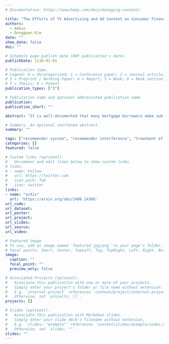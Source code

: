 ```yaml
---
# Documentation: https://wowchemy.com/docs/managing-content/

title: "The Effects of TV Advertising and Ad Content on Consumer Financial Decisions: Evidence from Mortgage Refinancing."
authors: 
  - Admin
  - Donggwan Kim
date: ""
show_date: false
doi: ""

# Schedule page publish date (NOT publication's date).
publishDate: 1110-01-01

# Publication type.
# Legend: 0 = Uncategorized; 1 = Conference paper; 2 = Journal article;
# 3 = Preprint / Working Paper; 4 = Report; 5 = Book; 6 = Book section;
# 7 = Thesis; 8 = Patent
publication_types: ["3"]

# Publication name and optional abbreviated publication name.
publication:
publication_short: ""

abstract: "It is well-documented that many mortgage borrowers make sub-optimal financial decisions by failing to refinance when interest rates are low, despite large potential savings. This paper studies the effectiveness of TV advertising on mortgage refinancing decisions. Using six years of mortgage origination and advertising data, we quantify the impact of TV advertising on consumers' decisions to refinance their mortgages, as well as their choice of lenders. We find that TV advertising significantly increases the category-level demand for refinancing (i.e., market expansion effect) and influences the choice of lenders (i.e., business stealing effect). Interestingly, advertising can also benefit competing lenders through the market expansion effect. Beyond the analysis of ad quantity, we investigate the heterogeneous effects of ad content by leveraging zero-shot classification with a pre-trained large language model. We find that ads that highlight low mortgage rates and potential savings are the most effective in increasing both the category and brand-level demand. For policymakers and mortgage lenders, our findings suggest that advertising can be an effective tool to promote refinancing activities and offer practical guidance for designing advertising content."

# Summary. An optional shortened abstract.
summary: ""

tags: ["recommender system", "recommender interference", "treatment effect estimation", "online content platforms", "creator-side randomization", "semiparametric choice model", "double/debiased estimation and inference"]
categories: []
featured: false

# Custom links (optional).
#   Uncomment and edit lines below to show custom links.
# links:
# - name: Follow
#   url: https://twitter.com
#   icon_pack: fab
#   icon: twitter
links:
- name: "arXiv"
  url: 'https://arxiv.org/abs/2406.14380'
url_code:
url_dataset:
url_poster:
url_project:
url_slides:
url_source:
url_video:

# Featured image
# To use, add an image named `featured.jpg/png` to your page's folder. 
# Focal points: Smart, Center, TopLeft, Top, TopRight, Left, Right, BottomLeft, Bottom, BottomRight.
image:
  caption: ""
  focal_point: ""
  preview_only: false

# Associated Projects (optional).
#   Associate this publication with one or more of your projects.
#   Simply enter your project's folder or file name without extension.
#   E.g. `internal-project` references `content/project/internal-project/index.md`.
#   Otherwise, set `projects: []`.
projects: []

# Slides (optional).
#   Associate this publication with Markdown slides.
#   Simply enter your slide deck's filename without extension.
#   E.g. `slides: "example"` references `content/slides/example/index.md`.
#   Otherwise, set `slides: ""`.
slides: ""
---
```

